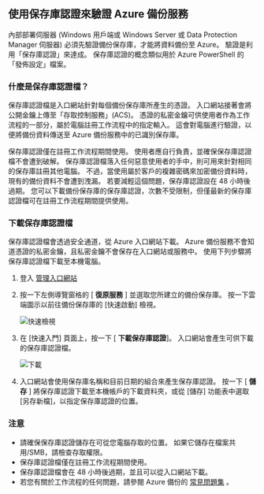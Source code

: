 ## <a name="using-vault-credentials-to-authenticate-with-the-azure-backup-service"></a>使用保存庫認證來驗證 Azure 備份服務
內部部署伺服器 (Windows 用戶端或 Windows Server 或 Data Protection Manager 伺服器) 必須先驗證備份保存庫，才能將資料備份至 Azure。 驗證是利用「保存庫認證」來達成。 保存庫認證的概念類似用於 Azure PowerShell 的「發佈設定」檔案。

### <a name="what-is-the-vault-credential-file"></a>什麼是保存庫認證檔？
保存庫認證檔是入口網站針對每個備份保存庫所產生的憑證。 入口網站接著會將公開金鑰上傳至「存取控制服務」(ACS)。 憑證的私密金鑰可供使用者作為工作流程的一部分，屬於電腦註冊工作流程中的指定輸入。 這會對電腦進行驗證，以便將備份資料傳送至 Azure 備份服務中的已識別保存庫。

保存庫認證僅在註冊工作流程期間使用。 使用者應自行負責，並確保保存庫認證檔不會遭到破解。 保存庫認證檔落入任何惡意使用者的手中，則可用來針對相同的保存庫註冊其他電腦。 不過，當使用屬於客戶的複雜密碼來加密備份資料時，現有的備份資料不會遭到洩漏。 若要減輕這個問題，保存庫認證設在 48 小時後過期。 您可以下載備份保存庫的保存庫認證，次數不受限制，但僅最新的保存庫認證檔可在註冊工作流程期間提供使用。

### <a name="download-the-vault-credential-file"></a>下載保存庫認證檔
保存庫認證檔會透過安全通道，從 Azure 入口網站下載。 Azure 備份服務不會知道憑證的私密金鑰，且私密金鑰不會保存在入口網站或服務中。 使用下列步驟將保存庫認證檔下載至本機電腦。

1. 登入 [管理入口網站](https://manage.windowsazure.com/)
2. 按一下左側導覽窗格的 [ **復原服務** ] 並選取您所建立的備份保存庫。 按一下雲端圖示以前往備份保存庫的 [快速啟動] 檢視。
   
   ![快速檢視](./media/backup-download-credentials/quickview.png)
3. 在 [快速入門] 頁面上，按一下 [ **下載保存庫認證**]。 入口網站會產生可供下載的保存庫認證檔。
   
   ![下載](./media/backup-download-credentials/downloadvc.png)
4. 入口網站會使用保存庫名稱和目前日期的組合來產生保存庫認證。 按一下 [ **儲存** ] 將保存庫認證下載至本機帳戶的下載資料夾，或從 [儲存] 功能表中選取 [另存新檔]，以指定保存庫認證的位置。

### <a name="note"></a>注意
* 請確保保存庫認證儲存在可從您電腦存取的位置。 如果它儲存在檔案共用/SMB，請檢查存取權限。
* 保存庫認證檔僅在註冊工作流程期間使用。
* 保存庫認證檔會在 48 小時後過期，並且可以從入口網站下載。
* 若您有關於工作流程的任何問題，請參閱 Azure 備份的 [常見問題集](../articles/backup/backup-azure-backup-faq.md) 。

